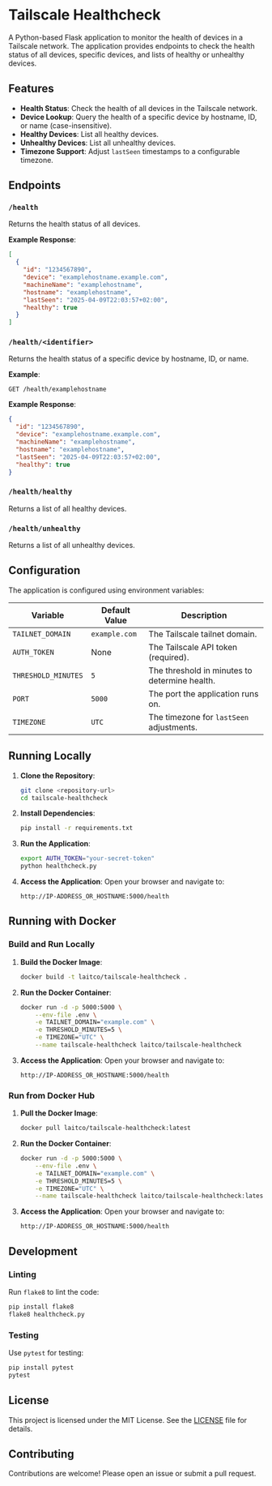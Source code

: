 # Tailscale Healthcheck

A Python-based Flask application to monitor the health of devices in a Tailscale network. The application provides endpoints to check the health status of all devices, specific devices, and lists of healthy or unhealthy devices.

## Features

- **Health Status**: Check the health of all devices in the Tailscale network.
- **Device Lookup**: Query the health of a specific device by hostname, ID, or name (case-insensitive).
- **Healthy Devices**: List all healthy devices.
- **Unhealthy Devices**: List all unhealthy devices.
- **Timezone Support**: Adjust `lastSeen` timestamps to a configurable timezone.

## Endpoints

### `/health`
Returns the health status of all devices.

**Example Response**:
```json
[
  {
    "id": "1234567890",
    "device": "examplehostname.example.com",
    "machineName": "examplehostname",
    "hostname": "examplehostname",
    "lastSeen": "2025-04-09T22:03:57+02:00",
    "healthy": true
  }
]
```

### `/health/<identifier>`
Returns the health status of a specific device by hostname, ID, or name.

**Example**:
```
GET /health/examplehostname
```

**Example Response**:
```json
{
  "id": "1234567890",
  "device": "examplehostname.example.com",
  "machineName": "examplehostname",
  "hostname": "examplehostname",
  "lastSeen": "2025-04-09T22:03:57+02:00",
  "healthy": true
}
```

### `/health/healthy`
Returns a list of all healthy devices.

### `/health/unhealthy`
Returns a list of all unhealthy devices.

## Configuration

The application is configured using environment variables:

| Variable           | Default Value | Description                                   |
|--------------------|---------------|-----------------------------------------------|
| `TAILNET_DOMAIN`   | `example.com` | The Tailscale tailnet domain.                |
| `AUTH_TOKEN`       | None          | The Tailscale API token (required).          |
| `THRESHOLD_MINUTES`| `5`           | The threshold in minutes to determine health.|
| `PORT`             | `5000`        | The port the application runs on.            |
| `TIMEZONE`         | `UTC`         | The timezone for `lastSeen` adjustments.     |

## Running Locally

1. **Clone the Repository**:
   ```bash
   git clone <repository-url>
   cd tailscale-healthcheck
   ```

2. **Install Dependencies**:
   ```bash
   pip install -r requirements.txt
   ```

3. **Run the Application**:
   ```bash
   export AUTH_TOKEN="your-secret-token"
   python healthcheck.py
   ```

4. **Access the Application**:
   Open your browser and navigate to:
   ```
   http://IP-ADDRESS_OR_HOSTNAME:5000/health
   ```

## Running with Docker

### Build and Run Locally

1. **Build the Docker Image**:
   ```bash
   docker build -t laitco/tailscale-healthcheck .
   ```

2. **Run the Docker Container**:
   ```bash
   docker run -d -p 5000:5000 \
       --env-file .env \
       -e TAILNET_DOMAIN="example.com" \
       -e THRESHOLD_MINUTES=5 \
       -e TIMEZONE="UTC" \
       --name tailscale-healthcheck laitco/tailscale-healthcheck
   ```

3. **Access the Application**:
   Open your browser and navigate to:
   ```
   http://IP-ADDRESS_OR_HOSTNAME:5000/health
   ```

### Run from Docker Hub

1. **Pull the Docker Image**:
   ```bash
   docker pull laitco/tailscale-healthcheck:latest
   ```

2. **Run the Docker Container**:
   ```bash
   docker run -d -p 5000:5000 \
       --env-file .env \
       -e TAILNET_DOMAIN="example.com" \
       -e THRESHOLD_MINUTES=5 \
       -e TIMEZONE="UTC" \
       --name tailscale-healthcheck laitco/tailscale-healthcheck:latest
   ```

3. **Access the Application**:
   Open your browser and navigate to:
   ```
   http://IP-ADDRESS_OR_HOSTNAME:5000/health
   ```

## Development

### Linting
Run `flake8` to lint the code:
```bash
pip install flake8
flake8 healthcheck.py
```

### Testing
Use `pytest` for testing:
```bash
pip install pytest
pytest
```

## License

This project is licensed under the MIT License. See the [LICENSE](LICENSE) file for details.

## Contributing

Contributions are welcome! Please open an issue or submit a pull request.